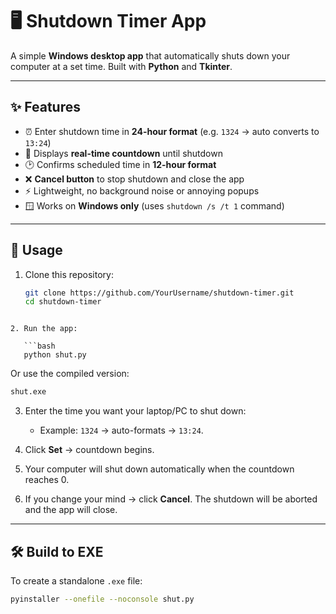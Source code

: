 # 🖥️ Shutdown Timer App

A simple **Windows desktop app** that automatically shuts down your computer at a set time.
Built with **Python** and **Tkinter**.

---

## ✨ Features
- ⏰ Enter shutdown time in **24-hour format** (e.g. `1324` → auto converts to `13:24`)
- 🔄 Displays **real-time countdown** until shutdown
- 🕑 Confirms scheduled time in **12-hour format**
- ❌ **Cancel button** to stop shutdown and close the app
- ⚡ Lightweight, no background noise or annoying popups
- 🪟 Works on **Windows only** (uses `shutdown /s /t 1` command)

---

## 🚀 Usage
1. Clone this repository:
   ```bash
   git clone https://github.com/YourUsername/shutdown-timer.git
   cd shutdown-timer
```

2. Run the app:

   ```bash
   python shut.py
   ```

   Or use the compiled version:

   ```bash
   shut.exe
   ```
3. Enter the time you want your laptop/PC to shut down:

   * Example: `1324` → auto-formats → `13:24`.
4. Click **Set** → countdown begins.
5. Your computer will shut down automatically when the countdown reaches 0.
6. If you change your mind → click **Cancel**. The shutdown will be aborted and the app will close.

---

## 🛠️ Build to EXE
To create a standalone `.exe` file:
```bash
pyinstaller --onefile --noconsole shut.py
```
